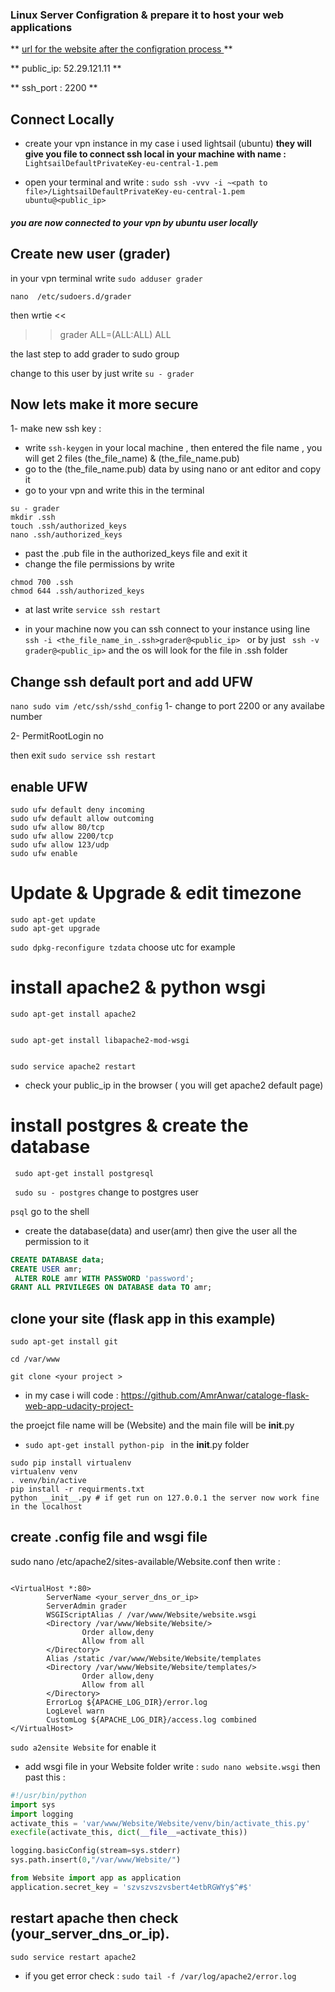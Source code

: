 ### Linux Server Configration & prepare it to host your web applications

** [url for the website after the configration process ](http://ec2-52-29-121-11.eu-central-1.compute.amazonaws.com/ "url for the website after the configration process ")
**

** public_ip: 52.29.121.11 **

** ssh_port : 2200 **

## Connect Locally
- create your vpn instance  in my case i used lightsail (ubuntu)
  **they will give you file to connect ssh local in your machine with name :** `LightsailDefaultPrivateKey-eu-central-1.pem  `

- open your terminal and write : 
`sudo ssh -vvv -i ~<path to file>/LightsailDefaultPrivateKey-eu-central-1.pem       ubuntu@<public_ip>`

##### you are now connected to your vpn by ubuntu user locally

## Create new user (grader)
in your vpn terminal write
`sudo adduser grader`


`nano  /etc/sudoers.d/grader`


then wrtie <<

>>grader ALL=(ALL:ALL) ALL

the last step to add grader to sudo group

change to this user by just write
`su - grader `

## Now lets make it more secure

1- make new  ssh key : 
- write `ssh-keygen` in your local machine ,  then entered the file name , you will get 2 files (the_file_name) & (the_file_name.pub) 
- go to  the (the_file_name.pub) data by using nano or ant editor  and copy it 
- go to your vpn and write this in the terminal
```shell
su - grader
mkdir .ssh
touch .ssh/authorized_keys
nano .ssh/authorized_keys
```
- past the .pub file in the authorized_keys file and exit it 
- change the file permissions by write 
```shell
chmod 700 .ssh
chmod 644 .ssh/authorized_keys
```
- at  last write
`service ssh restart`


- in your machine now  you can ssh connect to your instance using line 
`ssh -i <the_file_name_in_.ssh>grader@<public_ip>
`
or by just 
` ssh -v grader@<public_ip>` and the os will look for the file in .ssh folder

## Change ssh default port and add UFW 
`nano sudo vim /etc/ssh/sshd_config` 
1- change to port 2200 or any availabe number


2- PermitRootLogin no


then exit
`sudo service ssh restart`
## enable UFW 
```shell
sudo ufw default deny incoming
sudo ufw default allow outcoming
sudo ufw allow 80/tcp
sudo ufw allow 2200/tcp
sudo ufw allow 123/udp
sudo ufw enable 
```
# Update & Upgrade & edit timezone
```shell
sudo apt-get update
sudo apt-get upgrade
```
`sudo dpkg-reconfigure tzdata` choose utc for example 
# install apache2 & python wsgi
```shell
sudo apt-get install apache2


sudo apt-get install libapache2-mod-wsgi


sudo service apache2 restart
```
- check your public_ip in the browser ( you will get apache2 default page)

# install postgres & create the database 
` sudo apt-get install postgresql`


` sudo su - postgres` change to postgres user 


`psql` go to the shell

- create the database(data) and user(amr) then give the user all the permission to it 
```sql
CREATE DATABASE data;
CREATE USER amr;
 ALTER ROLE amr WITH PASSWORD 'password';
GRANT ALL PRIVILEGES ON DATABASE data TO amr;
```
## clone your site (flask app in this example)
`sudo apt-get install git `


`cd /var/www`


` git clone <your project > ` 


- in my case i will code : https://github.com/AmrAnwar/cataloge-flask-web-app-udacity-project-

the proejct file name will be (Website) and the main file will be __init__.py
- `sudo apt-get install python-pip ` 
in the __init__.py folder 
```shell
sudo pip install virtualenv 
virtualenv venv  
. venv/bin/active 
pip install -r requirments.txt
python __init__.py # if get run on 127.0.0.1 the server now work fine in the localhost
```

## create .config file and wsgi file 
sudo nano /etc/apache2/sites-available/Website.conf
then write :
```shell

<VirtualHost *:80>
        ServerName <your_server_dns_or_ip>
        ServerAdmin grader
        WSGIScriptAlias / /var/www/Website/website.wsgi
        <Directory /var/www/Website/Website/>
                Order allow,deny
                Allow from all
        </Directory>
        Alias /static /var/www/Website/Website/templates
        <Directory /var/www/Website/Website/templates/>
                Order allow,deny
                Allow from all
        </Directory>
        ErrorLog ${APACHE_LOG_DIR}/error.log
        LogLevel warn
        CustomLog ${APACHE_LOG_DIR}/access.log combined
</VirtualHost>

```
`sudo a2ensite Website` for enable it 
- add wsgi file 
in your Website folder write :
`sudo nano website.wsgi` then past this :

```python
#!/usr/bin/python
import sys
import logging
activate_this = 'var/www/Website/Website/venv/bin/activate_this.py'
execfile(activate_this, dict(__file__=activate_this))

logging.basicConfig(stream=sys.stderr)
sys.path.insert(0,"/var/www/Website/")

from Website import app as application
application.secret_key = 'szvszvszvsbert4etbRGWYy$^#$'
```
## restart apache then check (your_server_dns_or_ip).
`sudo service restart apache2`
- if you get error check : `sudo tail -f /var/log/apache2/error.log`


